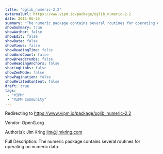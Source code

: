 ```yaml
---
title: "oglib_numeric-2.2"
externalUrl: https://www.vipm.io/package/oglib_numeric-2.2
date: 2011-06-25
summary: "The numeric package contains several routines for operating on numeric data."
showSummary: true
showAuthor: false
showEdit: false
showData: false
showViews: false
showReadingTime: false
showWordCount: false
showBreadcrumbs: false
showHeadingAnchors: false
sharingLinks: false
showZenMode: false
showPagination: false
showRelatedContent: false
draft: true
tags:
 - "VIPM"
 - "VIPM Community"
---
```


Redirecting to https://www.vipm.io/package/oglib_numeric-2.2

Vendor: OpenG.org

Author(s): Jim Kring <jim@jimkring.com>
 
Full Description:
The numeric package contains several routines for operating on numeric data.